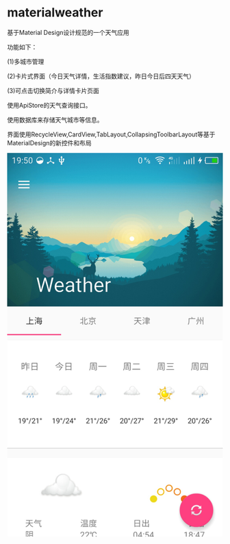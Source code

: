 # materialweather

基于Material Design设计规范的一个天气应用

功能如下：

(1)多城市管理

(2)卡片式界面（今日天气详情，生活指数建议，昨日今日后四天天气）

(3)可点击切换简介与详情卡片页面

使用ApiStore的天气查询接口。

使用数据库来存储天气城市等信息。

界面使用RecycleView,CardView,TabLayout,CollapsingToolbarLayout等基于MaterialDesign的新控件和布局




![image](https://github.com/GavinAndre/materialweather/blob/master/screenshots/s1.jpg)
